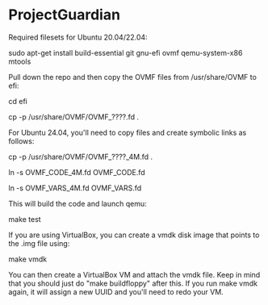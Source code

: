 # ProjectGuardian

Required filesets for Ubuntu 20.04/22.04:

  sudo apt-get install build-essential git gnu-efi ovmf qemu-system-x86 mtools

Pull down the repo and then copy the OVMF files from /usr/share/OVMF to efi:

  cd efi

  cp -p /usr/share/OVMF/OVMF_????.fd .

For Ubuntu 24.04, you'll need to copy files and create symbolic links as follows:

  cp -p /usr/share/OVMF/OVMF_????_4M.fd .

  ln -s OVMF_CODE_4M.fd OVMF_CODE.fd

  ln -s OVMF_VARS_4M.fd OVMF_VARS.fd

This will build the code and launch qemu:

  make test

If you are using VirtualBox, you can create a vmdk disk image that points to the .img
file using:

  make vmdk

You can then create a VirtualBox VM and attach the vmdk file.  Keep in mind that you
should just do "make buildfloppy" after this.  If you run make vmdk again, it will
assign a new UUID and you'll need to redo your VM.
